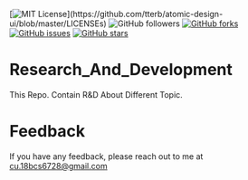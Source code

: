 [![MIT License](https://img.shields.io/apm/l/atomic-design-ui.svg?)](https://github.com/tterb/atomic-design-ui/blob/master/LICENSEs)
![GitHub followers](https://img.shields.io/github/followers/bibek376?style=plastic)
[![GitHub forks](https://img.shields.io/github/forks/bibek376/Research_And_Development)](https://github.com/bibek376/Research_And_Development/network)
[![GitHub issues](https://img.shields.io/github/issues/bibek376/Research_And_Development)](https://github.com/bibek376/Research_And_Development/issues)
[![GitHub stars](https://img.shields.io/github/stars/bibek376/Research_And_Development)](https://github.com/bibek376/Research_And_Development/stargazers)
# Research_And_Development
This Repo. Contain R&D About Different Topic.



# Feedback

If you have any feedback, please reach out to me at cu.18bcs6728@gmail.com
